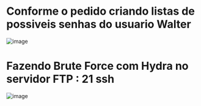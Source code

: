 # Conforme o pedido criando listas de possiveis senhas do usuario Walter
![image](https://github.com/user-attachments/assets/2fbb4656-90c4-4218-8ef7-dd8ac1bf4248)

# Fazendo Brute Force com Hydra no servidor FTP : 21 ssh
![image](https://github.com/user-attachments/assets/1eb575c9-05ac-48f2-9b31-f0243f7fbd5c)

#
